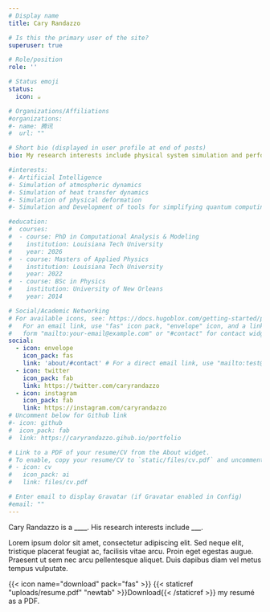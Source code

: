 ```yaml
---
# Display name
title: Cary Randazzo

# Is this the primary user of the site?
superuser: true

# Role/position
role: ''

# Status emoji
status:
  icon: ☕️

# Organizations/Affiliations
#organizations:
#- name: 腾讯
#  url: ""

# Short bio (displayed in user profile at end of posts)
bio: My research interests include physical system simulation and performance optimization including using AI, Simulation and Development of tools for simplifying quantum computing, Simulation of Heat Transfer and Electromagnetics including Signal Processing, Simulation of Atmospheric Dynamics, and human performance optimization utilizing software, AI, and Virtual Reality technology.

#interests:
#- Artificial Intelligence
#- Simulation of atmospheric dynamics
#- Simulation of heat transfer dynamics
#- Simulation of physical deformation
#- Simulation and Development of tools for simplifying quantum computing

#education:
#  courses:
#  - course: PhD in Computational Analysis & Modeling
#    institution: Louisiana Tech University
#    year: 2026
#  - course: Masters of Applied Physics
#    institution: Louisiana Tech University
#    year: 2022
#  - course: BSc in Physics
#    institution: University of New Orleans
#    year: 2014

# Social/Academic Networking
# For available icons, see: https://docs.hugoblox.com/getting-started/page-builder/#icons
#   For an email link, use "fas" icon pack, "envelope" icon, and a link in the
#   form "mailto:your-email@example.com" or "#contact" for contact widget.
social:
  - icon: envelope
    icon_pack: fas
    link: 'about/#contact' # For a direct email link, use "mailto:test@example.org".
  - icon: twitter
    icon_pack: fab
    link: https://twitter.com/caryrandazzo
  - icon: instagram
    icon_pack: fab
    link: https://instagram.com/caryrandazzo
# Uncomment below for Github link
#- icon: github
#  icon_pack: fab
#  link: https://caryrandazzo.gihub.io/portfolio

# Link to a PDF of your resume/CV from the About widget.
# To enable, copy your resume/CV to `static/files/cv.pdf` and uncomment the lines below.
# - icon: cv
#   icon_pack: ai
#   link: files/cv.pdf

# Enter email to display Gravatar (if Gravatar enabled in Config)
#email: ""
---
```


Cary Randazzo is a ____. His research interests include ___.

Lorem ipsum dolor sit amet, consectetur adipiscing elit. Sed neque elit, tristique placerat feugiat ac, facilisis vitae arcu. Proin eget egestas augue. Praesent ut sem nec arcu pellentesque aliquet. Duis dapibus diam vel metus tempus vulputate.

{{< icon name="download" pack="fas" >}} {{< staticref "uploads/resume.pdf" "newtab" >}}Download{{< /staticref >}} my resumé as a PDF.